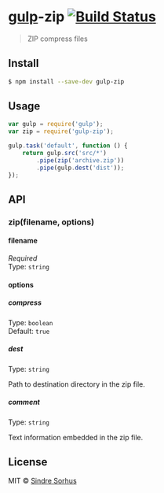 # [gulp](https://github.com/wearefractal/gulp)-zip [![Build Status](https://travis-ci.org/sindresorhus/gulp-zip.svg?branch=master)](https://travis-ci.org/sindresorhus/gulp-zip)

> ZIP compress files


## Install

```sh
$ npm install --save-dev gulp-zip
```


## Usage

```js
var gulp = require('gulp');
var zip = require('gulp-zip');

gulp.task('default', function () {
	return gulp.src('src/*')
		.pipe(zip('archive.zip'))
		.pipe(gulp.dest('dist'));
});
```


## API

### zip(filename, options)

#### filename

*Required*  
Type: `string`

#### options

##### compress

Type: `boolean`  
Default: `true`

##### dest

Type: `string`

Path to destination directory in the zip file.

##### comment

Type: `string`

Text information embedded in the zip file.


## License

MIT © [Sindre Sorhus](http://sindresorhus.com)
